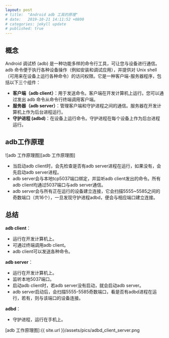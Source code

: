 ```yaml
---
layout: post
# title:  "Android adb 工具的原理"
# date:   2019-10-21 14:11:52 +0800
# categories: jekyll update
# published: true
---
```


## 概念

Android 调试桥 (adb) 是一种功能多样的命令行工具，可让您与设备进行通信。adb 命令便于执行各种设备操作（例如安装和调试应用），并提供对 Unix shell（可用来在设备上运行各种命令）的访问权限。它是一种客户端-服务器程序，包括以下三个组件：

- **客户端（adb client）**：用于发送命令。客户端在开发计算机上运行。您可以通过发出 adb 命令从命令行终端调用客户端。
- **服务器（adb server）**：管理客户端和守护进程之间的通信。服务器在开发计算机上作为后台进程运行。
- **守护进程 (adbd)**：在设备上运行命令。守护进程在每个设备上作为后台进程运行。

## adb工作原理

![adb 工作原理图][adb 工作原理图]

- 当启动adb client时，会先检查是否有adb server进程在运行，如果没有，会先启动adb server进程。
- adb server会与本地tcp5037端口绑定，并监听adb client发出的命令。所有adb client均通过5037端口与adb server通信。
- adb server会与所有正在运行的设备建立连接，它会扫描5555~5585之间的奇数端口（共16个），一旦发现守护进程adbd，便会与相应端口建立连接。

## 总结

**adb client**：
- 运行在开发计算机上。
- 可通过终端调用adb client。
- adb client可以发送各种命令。

**adb server**：
- 运行在开发计算机上。
- 监听本地5037端口。
- 启动adb client时，若adb server没有启动，就会启动adb server。
- adb server启动后，会扫描5555-5585奇数端口，看是否有adbd进程在运行，若有，则与该端口的设备连接。

**adbd**：
- 守护进程，运行在手机上。

[adb 工作原理图]:{{ site.url }}/assets/pics/adbd_client_server.png
